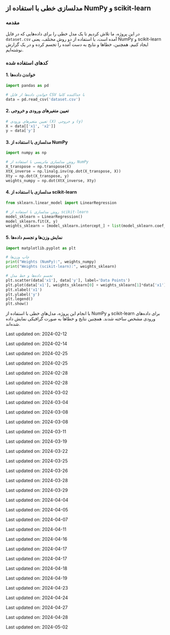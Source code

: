 
##   مدلسازی خطی با استفاده از NumPy و scikit-learn

### مقدمه
در این پروژه، ما تلاش کردیم تا یک مدل خطی را برای داده‌هایی که در فایل `dataset.csv` آمده است، با استفاده از دو روش مختلف، یعنی NumPy و scikit-learn ایجاد کنیم. همچنین، خطاها و نتایج به دست آمده را تجسم کرده و در یک گزارش نوشته‌ایم.

### کدهای استفاده شده

#### 1. خواندن داده‌ها
```python
import pandas as pd

# خواندن داده‌ها از فایل CSV با جداکننده کاما
data = pd.read_csv('dataset.csv')
```

#### 2. تعیین متغیرهای ورودی و خروجی
```python
# تعیین متغیرهای ورودی (X) و خروجی (y)
X = data[['x1', 'x2']]
y = data['y']
```

#### 3. مدلسازی با استفاده از NumPy
```python
import numpy as np

# روش مدلسازی ماتریسی با استفاده از NumPy
X_transpose = np.transpose(X)
XtX_inverse = np.linalg.inv(np.dot(X_transpose, X))
Xty = np.dot(X_transpose, y)
weights_numpy = np.dot(XtX_inverse, Xty)
```

#### 4. مدلسازی با استفاده از scikit-learn
```python
from sklearn.linear_model import LinearRegression

# روش مدلسازی با استفاده از scikit-learn
model_sklearn = LinearRegression()
model_sklearn.fit(X, y)
weights_sklearn = [model_sklearn.intercept_] + list(model_sklearn.coef_)
```

#### 5. نمایش وزن‌ها و تجسم داده‌ها
```python
import matplotlib.pyplot as plt

# چاپ وزن‌ها
print("Weights (NumPy):", weights_numpy)
print("Weights (scikit-learn):", weights_sklearn)

# تجسم داده‌ها و خط مدل
plt.scatter(data['x1'], data['y'], label='Data Points')
plt.plot(data['x1'], weights_sklearn[0] + weights_sklearn[1]*data['x1'] + weights_sklearn[2]*data['x2'], color='red', label='Regression Line')
plt.xlabel('x1')
plt.ylabel('y')
plt.legend()
plt.show()
```

با انجام این پروژه، مدل‌های خطی با استفاده از NumPy و scikit-learn برای داده‌های ورودی مشخص ساخته شدند. همچنین نتایج و خطاها به صورت گرافیکی نمایش داده شده‌اند.

Last updated on: 2024-02-12

Last updated on: 2024-02-14

Last updated on: 2024-02-25

Last updated on: 2024-02-25

Last updated on: 2024-02-28

Last updated on: 2024-02-28

Last updated on: 2024-03-02

Last updated on: 2024-03-04

Last updated on: 2024-03-08

Last updated on: 2024-03-08

Last updated on: 2024-03-11

Last updated on: 2024-03-19

Last updated on: 2024-03-22

Last updated on: 2024-03-25

Last updated on: 2024-03-26

Last updated on: 2024-03-28

Last updated on: 2024-03-29

Last updated on: 2024-04-04

Last updated on: 2024-04-05

Last updated on: 2024-04-07

Last updated on: 2024-04-11

Last updated on: 2024-04-16

Last updated on: 2024-04-17

Last updated on: 2024-04-17

Last updated on: 2024-04-18

Last updated on: 2024-04-19

Last updated on: 2024-04-23

Last updated on: 2024-04-24

Last updated on: 2024-04-27

Last updated on: 2024-04-28

Last updated on: 2024-05-02